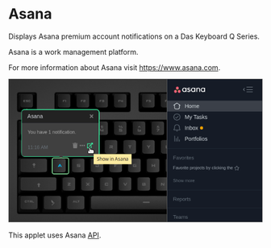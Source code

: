 # Asana

Displays Asana premium account notifications on a Das Keyboard Q Series.

Asana is a work management platform.

For more information about Asana visit <https://www.asana.com>.

![Asana applet on a Das Keyboard Q](assets/image.png "Das Keyboard Asana applet")

This applet uses Asana [API](https://asana.com/guide/help/api/api).
